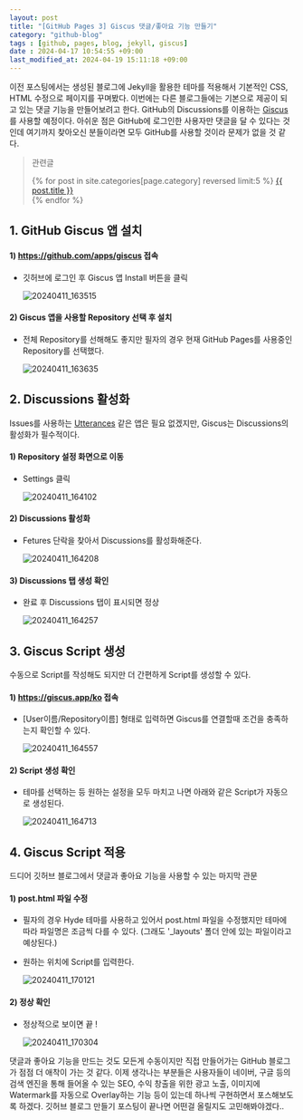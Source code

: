 ```yaml
---
layout: post
title: "[GitHub Pages 3] Giscus 댓글/좋아요 기능 만들기"
category: "github-blog"
tags : [github, pages, blog, jekyll, giscus]
date : 2024-04-17 10:54:55 +09:00
last_modified_at: 2024-04-19 15:11:18 +09:00
---
```


이전 포스팅에서는 생성된 블로그에 Jekyll을 활용한 테마를 적용해서 기본적인 CSS, HTML 수정으로 페이지를 꾸며봤다.
이번에는 다른 블로그들에는 기본으로 제공이 되고 있는 댓글 기능을 만들어보려고 한다.
GitHub의 Discussions를 이용하는 [Giscus](https://giscus.app/ko)를 사용할 예정이다.
아쉬운 점은 GitHub에 로그인한 사용자만 댓글을 달 수 있다는 것인데 여기까지 찾아오신 분들이라면 모두 GitHub를 사용할 것이라 문제가 없을 것 같다.

<blockquote>
  <p>관련글</p>
  <p>
 {% for post in site.categories[page.category] reversed limit:5 %}
    <a href="{{ post.url }}">{{ post.title }}</a> <br>
  {% endfor %}
</p>
</blockquote>

## 1. GitHub Giscus 앱 설치

#### 1) https://github.com/apps/giscus 접속
- 깃허브에 로그인 후 Giscus 앱 Install 버튼을 클릭

  ![20240411_163515](https://github.com/rundevelrun/rundevelrun.github.io/assets/40383414/15ba6273-cf0e-4e43-ade7-b21afa9943aa)


#### 2) Giscus 앱을 사용할 Repository 선택 후 설치
- 전체 Repository를 선해해도 좋지만 필자의 경우 현재 GitHub Pages를 사용중인 Repository를 선택했다. 

  ![20240411_163635](https://github.com/rundevelrun/rundevelrun.github.io/assets/40383414/50dfc2d4-f5b9-4c78-9202-a3542b5e66f0)



## 2. Discussions 활성화
Issues를 사용하는 [Utterances](https://utteranc.es/) 같은 앱은 필요 없겠지만,
Giscus는 Discussions의 활성화가 필수적이다.

#### 1) Repository 설정 화면으로 이동
- Settings 클릭

  ![20240411_164102](https://github.com/rundevelrun/rundevelrun.github.io/assets/40383414/b6d71987-a177-4a16-9426-25ed5b869e44)


#### 2) Discussions 활성화
- Fetures 단락을 찾아서 Discussions를 활성화해준다.

  ![20240411_164208](https://github.com/rundevelrun/rundevelrun.github.io/assets/40383414/cb865550-b024-4f2b-b2c5-00eff3af6161)


#### 3) Discussions 탭 생성 확인
- 완료 후 Discussions 탭이 표시되면 정상 

  ![20240411_164257](https://github.com/rundevelrun/rundevelrun.github.io/assets/40383414/280ebcf9-56de-44fd-a2af-f1cf9a0d63eb)


## 3. Giscus Script 생성
수동으로 Script를 작성해도 되지만 더 간편하게 Script를 생성할 수 있다.

#### 1) https://giscus.app/ko 접속 
- [User이름/Repository이름] 형태로 입력하면 Giscus를 연결할때 조건을 충족하는지 확인할 수 있다.

  ![20240411_164557](https://github.com/rundevelrun/rundevelrun.github.io/assets/40383414/30d1c140-bdaa-44b7-ba9e-240986b74cb1)

#### 2) Script 생성 확인
- 테마를 선택하는 등 원하는 설정을 모두 마치고 나면 아래와 같은 Script가 자동으로 생성된다.

  ![20240411_164713](https://github.com/rundevelrun/rundevelrun.github.io/assets/40383414/8f393809-f9b6-4992-8fd4-6f674db1c4c0)



## 4. Giscus Script 적용
드디어 깃허브 블로그에서 댓글과 좋아요 기능을 사용할 수 있는 마지막 관문

#### 1) post.html 파일 수정
- 필자의 경우 Hyde 테마를 사용하고 있어서 post.html 파일을 수정했지만 테마에 따라 파일명은 조금씩 다를 수 있다. (그래도 '_layouts' 폴더 안에 있는 파일이라고 예상된다.)
- 원하는 위치에 Script를 입력한다. 

  ![20240411_170121](https://github.com/rundevelrun/rundevelrun.github.io/assets/40383414/734a03d5-e3a2-4755-8ff0-af990223ce85)

#### 2) 정상 확인
- 정상적으로 보이면 끝 !

  ![20240411_170304](https://github.com/rundevelrun/rundevelrun.github.io/assets/40383414/c0df4e2d-e056-44fa-8717-e3432b6580c3)



댓글과 좋아요 기능을 만드는 것도 모든게 수동이지만 직접 만들어가는 GitHub 블로그가 점점 더 애착이 가는 것 같다.
이제 생각나는 부분들은 사용자들이 네이버, 구글 등의 검색 엔진을 통해 들어올 수 있는 SEO, 수익 창출을 위한 광고 노출, 이미지에 Watermark를 자동으로 Overlay하는 기능 등이 있는데
하나씩 구현하면서 포스해보도록 하겠다.
깃허브 블로그 만들기 포스팅이 끝나면 어떤걸 올릴지도 고민해봐야겠다..